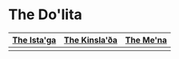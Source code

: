The Do'lita
===========
|[The Ista'ga](istaga.md)|[The Kinsla'ða](kinsladha.md)|[The Me'na](mena.md)|
|:-:|:-:|:-:|
||||